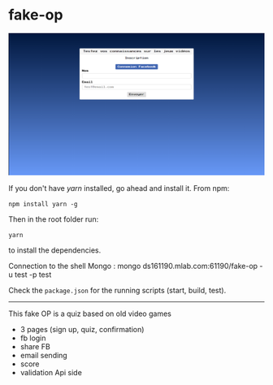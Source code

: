 # fake-op

![Projet](capture-projet.png)

If you don't have *yarn* installed, go ahead and install it.
From npm:

```
npm install yarn -g
```

Then in the root folder run:

```
yarn
```
to install the dependencies.

Connection to the shell Mongo : mongo ds161190.mlab.com:61190/fake-op -u test -p test

Check the ```package.json``` for the running scripts (start, build, test).

-----------------------

This fake OP is a quiz based on old video games

- 3 pages (sign up, quiz, confirmation)
- fb login
- share FB
- email sending
- score
- validation Api side
